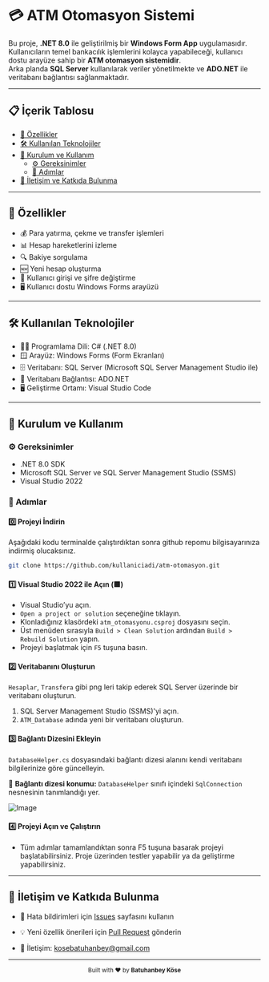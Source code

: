 # 💳 ATM Otomasyon Sistemi  
Bu proje, **.NET 8.0** ile geliştirilmiş bir **Windows Form App** uygulamasıdır.  
Kullanıcıların temel bankacılık işlemlerini kolayca yapabileceği, kullanıcı dostu arayüze sahip bir **ATM otomasyon sistemidir**.  
Arka planda **SQL Server** kullanılarak veriler yönetilmekte ve **ADO.NET** ile veritabanı bağlantısı sağlanmaktadır.

---

## 📋 İçerik Tablosu
- [🌟 Özellikler](#-özellikler)  
- [🛠️ Kullanılan Teknolojiler](#%EF%B8%8F-kullan%C4%B1lan-teknolojiler)    
- [📝 Kurulum ve Kullanım](#-kurulum-ve-kullanım)
  - [⚙️ Gereksinimler](#%EF%B8%8F-gereksinimler)
  - [🚀 Adımlar](#-adımlar)
- [🤝 İletişim ve Katkıda Bulunma](#-iletişim-ve-katkıda-bulunma)



---

## 🌟 Özellikler
- 💰 Para yatırma, çekme ve transfer işlemleri  
- 📊 Hesap hareketlerini izleme  
- 🔍 Bakiye sorgulama  
- 🆕 Yeni hesap oluşturma  
- 🔐 Kullanıcı girişi ve şifre değiştirme  
- 🖥️ Kullanıcı dostu Windows Forms arayüzü  

---

## 🛠️ Kullanılan Teknolojiler
- 👨‍💻 Programlama Dili: C# (.NET 8.0)  
- 🪟 Arayüz: Windows Forms (Form Ekranları)  
- 🗄️ Veritabanı: SQL Server (Microsoft SQL Server Management Studio ile)  
- 🔌 Veritabanı Bağlantısı: ADO.NET  
- 🖥️ Geliştirme Ortamı: Visual Studio Code  

---

## 📝 Kurulum ve Kullanım 

### ⚙️ Gereksinimler
- .NET 8.0 SDK  
- Microsoft SQL Server ve SQL Server Management Studio (SSMS)  
- Visual Studio 2022  

### 🚀 Adımlar

#### 0️⃣ Projeyi İndirin  
Aşağıdaki kodu terminalde çalıştırdıktan sonra github repomu bilgisayarınıza indirmiş olucaksınız.
``` bash
git clone https://github.com/kullaniciadi/atm-otomasyon.git
```

#### 1️⃣ Visual Studio 2022 ile Açın (🟪)

- Visual Studio’yu açın.  
- `Open a project or solution` seçeneğine tıklayın.  
- Klonladığınız klasördeki `atm_otomasyonu.csproj` dosyasını seçin.  
- Üst menüden sırasıyla `Build > Clean Solution` ardından `Build > Rebuild Solution` yapın.  
- Projeyi başlatmak için `F5` tuşuna basın.


#### 2️⃣ Veritabanını Oluşturun

`Hesaplar`, `Transfera` gibi png leri takip ederek SQL Server üzerinde bir veritabanı oluşturun.

1. SQL Server Management Studio (SSMS)'yi açın.  
2. `ATM_Database` adında yeni bir veritabanı oluşturun.

#### 3️⃣ Bağlantı Dizesini Ekleyin

 `DatabaseHelper.cs` dosyasındaki bağlantı dizesi alanını kendi veritabanı bilgilerinize göre güncelleyin.

   📌 **Bağlantı dizesi konumu:**
   `DatabaseHelper` sınıfı içindeki `SqlConnection` nesnesinin tanımlandığı yer.

![Image](https://github.com/user-attachments/assets/3e94bfa2-e1ff-4b21-a157-ada3913b6296)

#### 4️⃣ Projeyi Açın ve Çalıştırın

- Tüm adımlar tamamlandıktan sonra F5 tuşuna basarak projeyi başlatabilirsiniz.
Proje üzerinden testler yapabilir ya da geliştirme yapabilirsiniz.

---
## 🤝 İletişim ve Katkıda Bulunma

* 🐛 Hata bildirimleri için [Issues](https://github.com/Batuhanbey-kose/atm_otomasyonu/issues) sayfasını kullanın

* 💡 Yeni özellik önerileri için [Pull Request](https://github.com/Batuhanbey-kose/atm_otomasyonu/pulls) gönderin

* 📧 İletişim: kosebatuhanbey@gmail.com

---
<p align="center">
  <small>Built with ❤️ by <strong>Batuhanbey Köse</strong>
</p>
